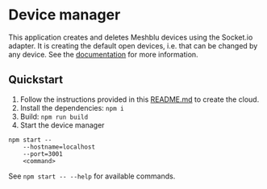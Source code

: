 # Device manager

This application creates and deletes Meshblu devices using the Socket.io adapter. It is creating the default open devices, i.e. that can be changed by any device. See the [documentation](https://github.com/octoblu/node-meshblu-socket.io#meshbluregisterparams-callback) for more information.

## Quickstart

1. Follow the instructions provided in this [README.md](../README.md) to create the cloud.
1. Install the dependencies: `npm i`
1. Build: `npm run build`
1. Start the device manager

```
npm start --
    --hostname=localhost
    --port=3001
    <command>
```

See `npm start -- --help` for available commands.

